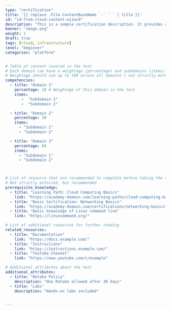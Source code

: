 ```yaml
---
type: "certification"
title: '{{ replace .File.ContentBaseName `-` ` ` | title }}'
id: "id-from-cloud-content-wizard"
description: "This is a sample certification description. It provides an overview of what the certification covers and its objectives."
banner: "image.png"
weight: 1
draft: true
tags: [cloud, infrastructure]
level: "beginner"
categories: "platform"


# Table of content covered in the test
# Each domain can have a weightage (percentage) and subdomains (items)
# Weightage should sum up to 100 across all domains ( not strictly enforced, but recommended )
competencies:
  - title: "Domain 1"
    percentage: 10 # Weightage of this domain in the test
    items: 
       -  "Subdomain 1"
       -  "Subdomain 2"

  - title: "Domain 2"
    percentage: 30
    items:
      - "Subdomain 1"
      - "Subdomain 2"

  - title: "Domain 3"
    percentage: 60
    items:
      - "Subdomain 1"
      - "Subdomain 2"



# List of resource that are recommended to complete before taking the test
# Not strictly enforced, but recommended
prerequisite_knowledge:
  - title: "Learning Path: Cloud Computing Basics"
    link: "https://academy-domain.com/learning-paths/cloud-computing-basics"
  - title: "Basic Certification: Networking Basics"
    link: "https://academy-domain.com/certifications/networking-basics"
  - title: "Basic knowledge of Linux command line"
    link: "https://linuxcommand.org/"

# List of additional resources for further reading 
related_resources:
  - title: "Documentation"
    link: "https://docs.example.com/"
  - title: "Instructions"
    link: "https://instructions.example.com/"
  - title: "YouTube Channel"
    link: "https://www.youtube.com/c/example" 

# Additional attributes about the test
additional_attributes: 
  - title: "Retake Policy"
    description: "One Retake allowed after 30 days"
  - title: "Labs"
    description: "Hands-on labs included"


---
```

